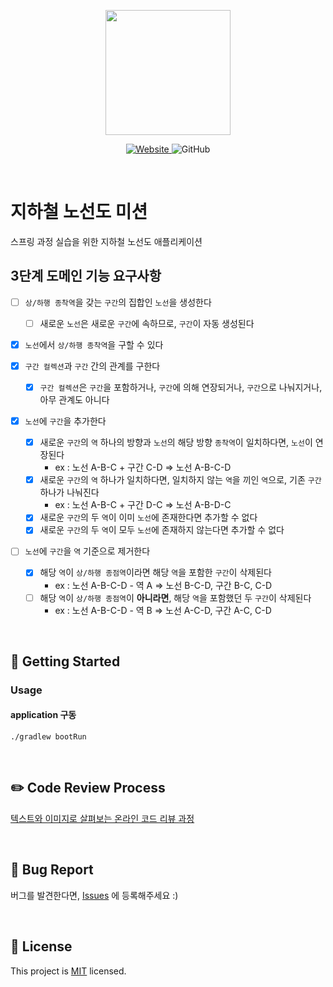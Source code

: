 <p align="center">
    <img width="200px;" src="https://raw.githubusercontent.com/woowacourse/atdd-subway-admin-frontend/master/images/main_logo.png"/>
</p>
<p align="center">
  <a href="https://techcourse.woowahan.com/c/Dr6fhku7" alt="woowacourse subway">
    <img alt="Website" src="https://img.shields.io/website?url=https%3A%2F%2Fedu.nextstep.camp%2Fc%2FR89PYi5H">
  </a>
  <img alt="GitHub" src="https://img.shields.io/github/license/woowacourse/atdd-subway-map">
</p>

<br>

# 지하철 노선도 미션
스프링 과정 실습을 위한 지하철 노선도 애플리케이션  

## 3단계 도메인 기능 요구사항  
- [ ] `상/하행 종착역`을 갖는 `구간`의 집합인 `노선`을 생성한다  
  - [ ] 새로운 `노선`은 새로운 `구간`에 속하므로, `구간`이 자동 생성된다  
- [x] `노선`에서 `상/하행 종착역`을 구할 수 있다  

- [x] `구간 컬렉션`과 `구간` 간의 관계를 구한다
  - [x] `구간 컬렉션`은 `구간`을 포함하거나, `구간`에 의해 연장되거나, `구간`으로 나눠지거나, 아무 관계도 아니다  

- [x] `노선`에 `구간`을 추가한다  
  - [x] 새로운 `구간`의 `역` 하나의 방향과 `노선`의 해당 방향 `종착역`이 일치하다면, `노선`이 연장된다  
    - ex : 노선 A-B-C + 구간 C-D => 노선 A-B-C-D
  - [x] 새로운 `구간`의 `역` 하나가 일치하다면, 일치하지 않는 `역`을 끼인 `역`으로, 기존 `구간` 하나가 나눠진다  
    - ex : 노선 A-B-C + 구간 D-C => 노선 A-B-D-C  
  - [x] 새로운 `구간`의 두 `역`이 이미 `노선`에 존재한다면 추가할 수 없다  
  - [x] 새로운 `구간`의 두 `역`이 모두 `노선`에 존재하지 않는다면 추가할 수 없다

- [ ] `노선`에 `구간`을 `역` 기준으로 제거한다    
  - [x] 해당 `역`이 `상/하행 종점역`이라면 해당 `역`을 포함한 `구간`이 삭제된다   
    - ex : 노선 A-B-C-D - 역 A => 노선 B-C-D, 구간 B-C, C-D   
  - [ ] 해당 `역`이 `상/하행 종점역`이 **아니라면**, 해당 `역`을 포함했던 두 `구간`이 삭제된다  
    - ex : 노선 A-B-C-D - 역 B => 노선 A-C-D, 구간 A-C, C-D  


<br>

## 🚀 Getting Started
### Usage
#### application 구동
```
./gradlew bootRun
```
<br>

## ✏️ Code Review Process
[텍스트와 이미지로 살펴보는 온라인 코드 리뷰 과정](https://github.com/next-step/nextstep-docs/tree/master/codereview)

<br>

## 🐞 Bug Report

버그를 발견한다면, [Issues](https://github.com/woowacourse/atdd-subway-map/issues) 에 등록해주세요 :)

<br>

## 📝 License

This project is [MIT](https://github.com/woowacourse/atdd-subway-map/blob/master/LICENSE) licensed.
